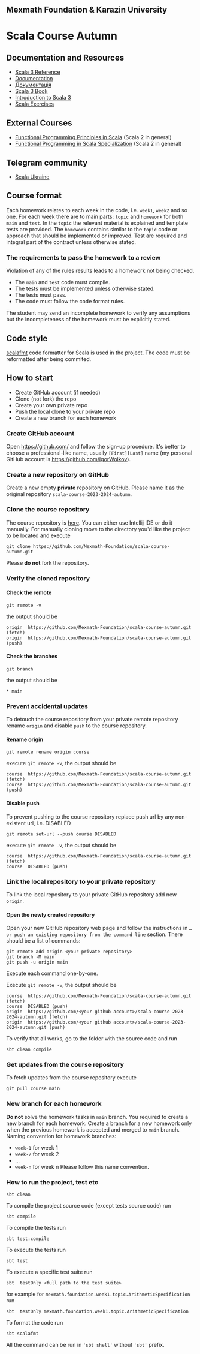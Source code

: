 ## Mexmath Foundation & Karazin University 
# Scala Course Autumn

## Documentation and Resources
* [Scala 3 Reference](https://docs.scala-lang.org/scala3/reference/)
* [Documentation](https://docs.scala-lang.org/)
* [Документація](https://docs.scala-lang.org/uk/)
* [Scala 3 Book](https://docs.scala-lang.org/scala3/book/introduction.html)
* [Introduction to Scala 3](https://www.baeldung.com/scala/dotty-scala-3)
* [Scala Exercises](https://www.scala-exercises.org/)

## External Courses
* [Functional Programming Principles in Scala](https://www.coursera.org/learn/scala-functional-programming?specialization=scala) (Scala 2 in general)
* [Functional Programming in Scala Specialization](https://www.coursera.org/specializations/scala) (Scala 2 in general)

## Telegram community
* [Scala Ukraine](https://t.me/scala_ukraine)

## Course format
Each homework relates to each week in the code, i.e. `week1`, `week2` and so one. 
For each week there are to main parts: `topic` and `homework` for both `main` and `test`. 
In the `topic` the relevant material is explained and template tests are provided. 
The `homework` contains similar to the `topic` code or approach that should be implemented or improved.
Test are required and integral part of the contract unless otherwise stated. 

### The requirements to pass the homework to a review
Violation of any of the rules results leads to a homework not being checked.
* The `main` and `test` code must compile.
* The tests must be implemented unless otherwise stated.
* The tests must pass.
* The code must follow the code format rules.

The student may send an incomplete homework to verify any assumptions but the incompleteness of the homework must be explicitly stated.

## Code style
[scalafmt](https://scalameta.org/scalafmt/) code formatter for Scala is used in the project.
The code must be reformatted after being commited.


## How to start
* Create GitHub account (if needed)
* Clone (not fork) the repo
* Create your own private repo
* Push the local clone to your private repo
* Create a new branch for each homework

### Create GitHub account
Open https://github.com/ and follow the sign-up procedure.
It's better to choose a professional-like name, usually `[First][Last]` name
(my personal GitHub account is https://github.com/IgorWolkov).

### Create a new repository on GitHub
Create a new empty **private** repository on GitHub. Please name it as the original repository `scala-course-2023-2024-autumn`.

### Clone the course repository
The course repository is [here](https://github.com/Mexmath-Foundation/scala-course-autumn).
You can either use Intellij IDE or do it manually.
For manually cloning move to the directory you'd like the project to be located and execute
````shell
git clone https://github.com/Mexmath-Foundation/scala-course-autumn.git
````

Please **do not** fork the repository.

### Verify the cloned repository
#### Check the remote
```shell
git remote -v
```
the output should be
```shell
origin	https://github.com/Mexmath-Foundation/scala-course-autumn.git (fetch)
origin	https://github.com/Mexmath-Foundation/scala-course-autumn.git (push)
```
#### Check the branches
```shell
git branch
```
the output should be
```shell
* main
```

### Prevent accidental updates
To detouch the course repository from your private remote repository rename `origin` and disable `push` to the course repository.

#### Rename origin
```shell
git remote rename origin course
```
execute `git remote -v`, the output should be
```shell
course	https://github.com/Mexmath-Foundation/scala-course-autumn.git (fetch)
course	https://github.com/Mexmath-Foundation/scala-course-autumn.git (push)
```
#### Disable push
To prevent pushing to the course repository replace push url by any non-existent url, i.e. DISABLED
```shell
git remote set-url --push course DISABLED
```
execute `git remote -v`, the output should be
```shell
course	https://github.com/Mexmath-Foundation/scala-course-autumn.git (fetch)
course	DISABLED (push)
```

### Link the local repository to your private repository
To link the local repository to your private GitHub repository add new `origin`.

#### Open the newly created repository
Open your new GitHub repository web page and follow the instructions in `…or push an existing repository from the command line` section.
There should be a list of commands:
```shell
git remote add origin <your private repository>
git branch -M main
git push -u origin main
```
Execute each command one-by-one.

Execute `git remote -v`, the output should be
```shell
course	https://github.com/Mexmath-Foundation/scala-course-autumn.git (fetch)
course	DISABLED (push)
origin  https://github.com/<your github account>/scala-course-2023-2024-autumn.git (fetch)
origin  https://github.com/<your github account>/scala-course-2023-2024-autumn.git (push)
```

To verify that all works, go to the folder with the source code and run
```shell
sbt clean compile
```

### Get updates from the course repository
To fetch updates from the course repository execute
```shell
git pull course main
```

### New branch for each homework
**Do not** solve the homework tasks in `main` branch. You required to create a new branch for each homework.
Create a branch for a new homework only when the previous homework is accepted and merged to `main` branch.
Naming convention for homework branches:
* `week-1` for week 1
* `week-2` for week 2
* ...
* `week-n` for week n
  Please follow this name convention.

### How to run the project, test etc


```shell
sbt clean
```

To compile the project source code (except tests source code) run

```shell
sbt compile
```

To compile the tests run
```shell
sbt test:compile
```

To execute the tests run
```shell
sbt test
```

To execute a specific test suite run
```shell
sbt  testOnly <full path to the test suite>
```
for example for `mexmath.foundation.week1.topic.ArithmeticSpecification` run

```shell
sbt  testOnly mexmath.foundation.week1.topic.ArithmeticSpecification
```

To format the code run
```shell
sbt scalafmt
```

All the command can be run in 
`'sbt shell'` without `'sbt'` prefix.